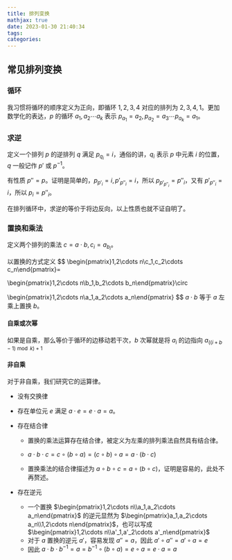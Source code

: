 ```yaml
---
title: 排列变换
mathjax: true
date: 2023-01-30 21:40:34
tags:
categories:
---
```


## 常见排列变换

### 循环

我习惯将循环的顺序定义为正向，即循环 $1,2,3,4$ 对应的排列为 $2,3,4,1$。更加数学化的表达，$p$ 的循环 $a_1,a_2\cdots a_k$ 表示 $p_{a_1}=a_2,p_{a_2}=a_3\cdots p_{a_k}=a_1$。

### 求逆

定义一个排列 $p$ 的逆排列 $q$ 满足 $p_{q_i}=i$，通俗的讲，$q_i$ 表示 $p$ 中元素 $i$ 的位置，$q$ 一般记作 $p'$ 或 $p^{-1}$。

有性质 $p''=p$。证明是简单的，$p_{p'_i}=i,p'_{p''_i}=i$，所以 $p_{p'_{p''_i}}=p''_i$，又有 $p'_{p''_i}=i$，所以 $p_i=p''_i$。

在排列循环中，求逆的等价于将边反向，以上性质也就不证自明了。

### 置换和乘法

定义两个排列的乘法 $c=a\cdot b,c_i=a_{b_i}$。

以置换的方式定义 
$$
\begin{pmatrix}1,2\cdots n\\c_1,c_2\cdots c_n\end{pmatrix}=

\begin{pmatrix}1,2\cdots n\\b_1,b_2\cdots b_n\end{pmatrix}\circ

\begin{pmatrix}1,2\cdots n\\a_1,a_2\cdots a_n\end{pmatrix}
$$
$a\cdot b$ 等于 $a$ 左乘上置换 $b$。

#### 自乘或次幂

如果是自乘，那么等价于循环的边移动若干次，$b$ 次幂就是将 $a_i$ 的边指向 $a_{((i+b-1)\bmod k) + 1}$

#### 非自乘

对于非自乘，我们研究它的运算律。

- 没有交换律

- 存在单位元 $e$ 满足 $a\cdot e=e\cdot a=a$。

- 存在结合律

  - 置换的乘法运算存在结合律，被定义为左乘的排列乘法自然具有结合律。

  - $a\cdot b\cdot c=c\circ(b\circ a)=(c\circ b)\circ a=a\cdot (b\cdot c)$

  - 置换乘法的结合律描述为 $a\circ b\circ c=a\circ(b\circ c)$，证明是容易的，此处不再赘述。

- 存在逆元
  - 一个置换 $\begin{pmatrix}1,2\cdots n\\a_1,a_2\cdots a_n\end{pmatrix}$ 的逆元显然为 $\begin{pmatrix}a_1,a_2\cdots a_n\\1,2\cdots n\end{pmatrix}$，也可以写成 $\begin{pmatrix}1,2\cdots n\\a'_1,a'_2\cdots a'_n\end{pmatrix}$
  - 对于 $a$ 置换的逆元 $a'$，容易发现 $a''=a$，因此 $a'\circ a''=a'\circ a=e$
  - 因此 $a\cdot b\cdot b^{-1}=a=b^{-1}\circ(b\circ a)=e\circ a=e\cdot a=a$

​		 
